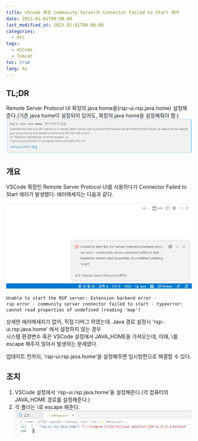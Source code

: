 ```yaml
---
title: VSCode 확장 Community Server의 Connector Failed to Start 에러
date: 2023-01-01T00:00:00
last_modified_at: 2023-01-01T00:00:00
categories:
  - etc
tags:
  - VSCode
  - Tomcat
toc: true  
lang: ko
---
```


## TL;DR
Remote Server Protocol UI 확장의 java home을(rsp-ui.rsp.java.home) 설정해준다.(기존 java home이 설정되어 있어도, 확장의 java home을 설정해줘야 함.)  
![Setting](../../img/230101_rsp_error_1.png)


## 개요
VSCode 확장인 Remote Server Protocol UI를 사용하다가 Connector Failed to Start 에러가 발생했다.
에러메세지는 다음과 같다.  
![Error](../../img/230101_rsp_error_2.png)  
```
Unable to start the RSP server: Extension backend error - 
rsp error - community server connector failed to start - typeerror: cannot read properties of undefined (reading 'map')
```  
상세한 에러메세지가 없어, 직접 디버그 하였는데. Java 경로 설정시 'rsp-ui.rsp.java.home' 에서 설정하지 않는 경우  
시스템 환경변수 혹은 VSCode 설정에서 JAVA_HOME을 가져오는데, 이때, \를 escape 해주지 않아서 발생하는 문제였다.

업데이트 전까지, 'rsp-ui.rsp.java.home'을 설정해주면 임시방편으로 해결할 수 있다.  

## 조치
1. VSCode 설정에서 'rsp-ui.rsp.java.home'을 설정해준다.(각 컴퓨터의 JAVA_HOME 경로를 설정해준다.)
2. 각 폴더는 \\로 escape 해준다.  
![Setting](../../img/230101_rsp_error_3.png)